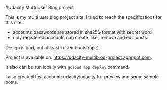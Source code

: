 #Udacity Multi User Blog project

This is my multi user blog project site. I tried to reach the specifications for this site:
* accounts passwords are stored in sha256 format with secret word
* only registered accounts can create, like, remove and edit posts.

Design is bad, but at least i used bootstrap :)


Project is available on: https://udacity-multiblog-project.appspot.com.

It also can be run locally with `gcloud app deploy` command.

I also created test account: udacity/udacity for preview and some sample posts.